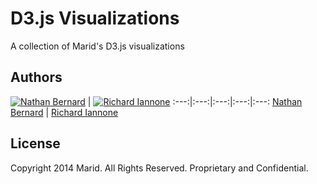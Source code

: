 D3.js Visualizations
=============

A collection of Marid's D3.js visualizations

## Authors

[![Nathan Bernard](https://s.gravatar.com/avatar/764276fb0de2fba228d1a906efdcae45?s=117)](https://github.com/nb333) | [![Richard Iannone](https://avatars3.githubusercontent.com/u/5612024?v=2&s=117)](https://github.com/rich-iannone)
:---:|:---:|:---:|:---:|:---:
[Nathan Bernard](https://github.com/nb333) | [Richard Iannone](https://github.com/rich-iannone)

## License

Copyright 2014 Marid. All Rights Reserved. Proprietary and Confidential.
